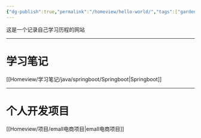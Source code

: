 ```yaml
---
{"dg-publish":true,"permalink":"/homeview/hello-world/","tags":["gardenEntry"]}
---
```



这是一个记录自己学习历程的网站

---
# 学习笔记
[[Homeview/学习笔记/java/springboot/Springboot\|Springboot]]

---
# 个人开发项目
[[Homeview/项目/emall电商项目\|emall电商项目]]